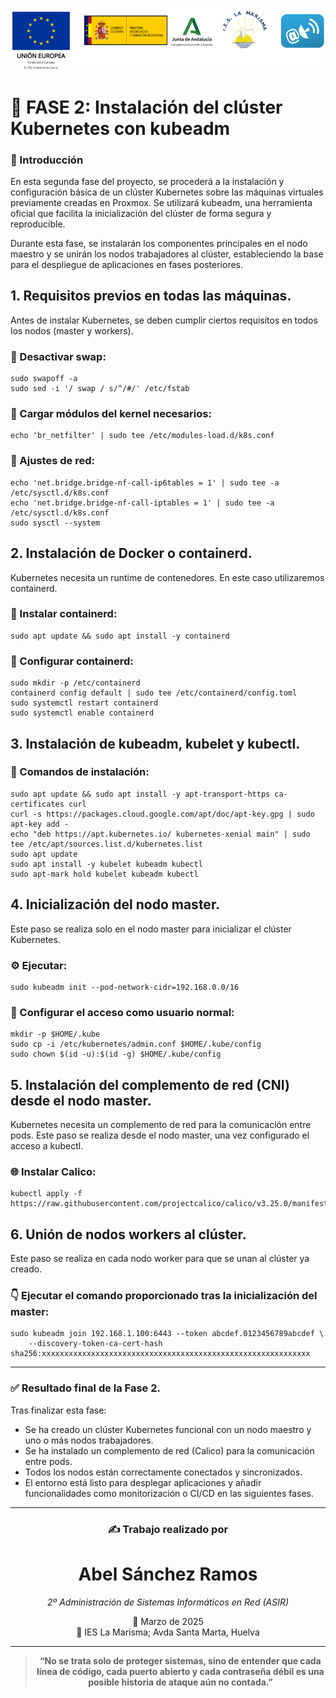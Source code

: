 ![Banner La Marisma](/.imgs/documentation/ies.png)
# 🚀 FASE 2: Instalación del clúster Kubernetes con kubeadm

### 🔰 Introducción
En esta segunda fase del proyecto, se procederá a la instalación y configuración básica de un clúster Kubernetes sobre las máquinas virtuales previamente creadas en Proxmox. Se utilizará kubeadm, una herramienta oficial que facilita la inicialización del clúster de forma segura y reproducible.

Durante esta fase, se instalarán los componentes principales en el nodo maestro y se unirán los nodos trabajadores al clúster, estableciendo la base para el despliegue de aplicaciones en fases posteriores.

## 1. Requisitos previos en todas las máquinas.
Antes de instalar Kubernetes, se deben cumplir ciertos requisitos en todos los nodos (master y workers).

### 🧩 Desactivar swap:
```
sudo swapoff -a
sudo sed -i '/ swap / s/^/#/' /etc/fstab
```

### 🔧 Cargar módulos del kernel necesarios:
```
echo 'br_netfilter' | sudo tee /etc/modules-load.d/k8s.conf
```

### 🔧 Ajustes de red:
```
echo 'net.bridge.bridge-nf-call-ip6tables = 1' | sudo tee -a /etc/sysctl.d/k8s.conf
echo 'net.bridge.bridge-nf-call-iptables = 1' | sudo tee -a /etc/sysctl.d/k8s.conf
sudo sysctl --system
```

## 2. Instalación de Docker o containerd.
Kubernetes necesita un runtime de contenedores. En este caso utilizaremos containerd.

### 🐳 Instalar containerd:
```
sudo apt update && sudo apt install -y containerd
```

### 🔧 Configurar containerd:
```
sudo mkdir -p /etc/containerd
containerd config default | sudo tee /etc/containerd/config.toml
sudo systemctl restart containerd
sudo systemctl enable containerd
```

## 3. Instalación de kubeadm, kubelet y kubectl.
### 🧪 Comandos de instalación:
```
sudo apt update && sudo apt install -y apt-transport-https ca-certificates curl
curl -s https://packages.cloud.google.com/apt/doc/apt-key.gpg | sudo apt-key add -
echo "deb https://apt.kubernetes.io/ kubernetes-xenial main" | sudo tee /etc/apt/sources.list.d/kubernetes.list
sudo apt update
sudo apt install -y kubelet kubeadm kubectl
sudo apt-mark hold kubelet kubeadm kubectl
```

## 4. Inicialización del nodo master.
Este paso se realiza solo en el nodo master para inicializar el clúster Kubernetes.

### ⚙️ Ejecutar:
```
sudo kubeadm init --pod-network-cidr=192.168.0.0/16
```
### 👤 Configurar el acceso como usuario normal:
```
mkdir -p $HOME/.kube
sudo cp -i /etc/kubernetes/admin.conf $HOME/.kube/config
sudo chown $(id -u):$(id -g) $HOME/.kube/config
```

## 5. Instalación del complemento de red (CNI) desde el nodo master.
Kubernetes necesita un complemento de red para la comunicación entre pods. Este paso se realiza desde el nodo master, una vez configurado el acceso a kubectl.

### 🌐 Instalar Calico:
```
kubectl apply -f https://raw.githubusercontent.com/projectcalico/calico/v3.25.0/manifests/calico.yaml
```

## 6. Unión de nodos workers al clúster.
Este paso se realiza en cada nodo worker para que se unan al clúster ya creado.

### 👇 Ejecutar el comando proporcionado tras la inicialización del master:
```
sudo kubeadm join 192.168.1.100:6443 --token abcdef.0123456789abcdef \
    --discovery-token-ca-cert-hash sha256:xxxxxxxxxxxxxxxxxxxxxxxxxxxxxxxxxxxxxxxxxxxxxxxxxxxxxxxxxxxx
```

---

### ✅ Resultado final de la Fase 2.
Tras finalizar esta fase:
- Se ha creado un clúster Kubernetes funcional con un nodo maestro y uno o más nodos trabajadores.
- Se ha instalado un complemento de red (Calico) para la comunicación entre pods.
- Todos los nodos están correctamente conectados y sincronizados.
- El entorno está listo para desplegar aplicaciones y añadir funcionalidades como monitorización o CI/CD en las siguientes fases.

---

<div align="center">

### ✍️ Trabajo realizado por

# **Abel Sánchez Ramos**

_2º Administración de Sistemas Informáticos en Red (ASIR)_

📅 Marzo de 2025  
📍 IES La Marisma; Avda Santa Marta, Huelva

---

> **“No se trata solo de proteger sistemas, sino de entender que cada línea de código, cada puerto abierto y cada contraseña débil es una posible historia de ataque aún no contada.”**

</div>
